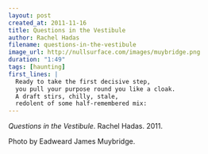 ```yaml
---
layout: post
created_at: 2011-11-16
title: Questions in the Vestibule
author: Rachel Hadas
filename: questions-in-the-vestibule
image_url: http://nullsurface.com/images/muybridge.png
duration: "1:49"
tags: [haunting]
first_lines: |
  Ready to take the first decisive step,
  you pull your purpose round you like a cloak.
  A draft stirs, chilly, stale,
  redolent of some half-remembered mix:
---
```


_Questions in the Vestibule_.  Rachel Hadas.  2011.

Photo by Eadweard James Muybridge.

